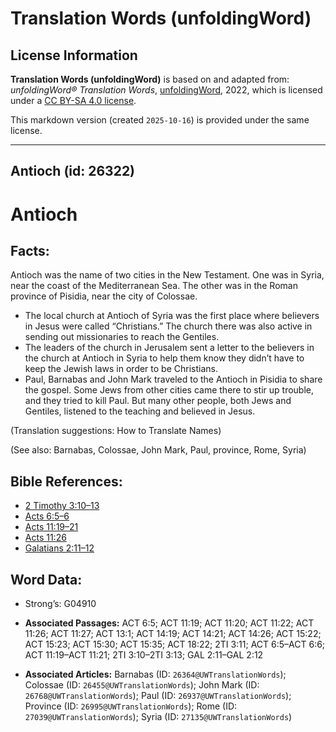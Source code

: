 # Translation Words (unfoldingWord)

## License Information

**Translation Words (unfoldingWord)** is based on and adapted from: _unfoldingWord® Translation Words_, [unfoldingWord](https://unfoldingword.org/utw), 2022, which is licensed under a [CC BY-SA 4.0 license](https://creativecommons.org/licenses/by-sa/4.0/legalcode.en).

This markdown version (created `2025-10-16`) is provided under the same license.



--------------------------------

## Antioch (id: 26322)

Antioch
=======

Facts:
------

Antioch was the name of two cities in the New Testament. One was in Syria, near the coast of the Mediterranean Sea. The other was in the Roman province of Pisidia, near the city of Colossae.

* The local church at Antioch of Syria was the first place where believers in Jesus were called “Christians.” The church there was also active in sending out missionaries to reach the Gentiles.
* The leaders of the church in Jerusalem sent a letter to the believers in the church at Antioch in Syria to help them know they didn’t have to keep the Jewish laws in order to be Christians.
* Paul, Barnabas and John Mark traveled to the Antioch in Pisidia to share the gospel. Some Jews from other cities came there to stir up trouble, and they tried to kill Paul. But many other people, both Jews and Gentiles, listened to the teaching and believed in Jesus.

(Translation suggestions: How to Translate Names)

(See also: Barnabas, Colossae, John Mark, Paul, province, Rome, Syria)

Bible References:
-----------------

* [2 Timothy 3:10–13](https://ref.ly/2Tim3:10-2Tim3:13)
* [Acts 6:5–6](https://ref.ly/Acts6:5-Acts6:6)
* [Acts 11:19–21](https://ref.ly/Acts11:19-Acts11:21)
* [Acts 11:26](https://ref.ly/Acts11:26)
* [Galatians 2:11–12](https://ref.ly/Gal2:11-Gal2:12)

Word Data:
----------

* Strong’s: G04910

* **Associated Passages:** ACT 6:5; ACT 11:19; ACT 11:20; ACT 11:22; ACT 11:26; ACT 11:27; ACT 13:1; ACT 14:19; ACT 14:21; ACT 14:26; ACT 15:22; ACT 15:23; ACT 15:30; ACT 15:35; ACT 18:22; 2TI 3:11; ACT 6:5–ACT 6:6; ACT 11:19–ACT 11:21; 2TI 3:10–2TI 3:13; GAL 2:11–GAL 2:12
* **Associated Articles:** Barnabas (ID: `26364@UWTranslationWords`); Colossae (ID: `26455@UWTranslationWords`); John Mark (ID: `26768@UWTranslationWords`); Paul (ID: `26937@UWTranslationWords`); Province (ID: `26995@UWTranslationWords`); Rome (ID: `27039@UWTranslationWords`); Syria (ID: `27135@UWTranslationWords`)

